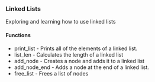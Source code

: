 ### Linked Lists
Exploring and learning how to use linked lists

#### Functions
+ print_list - Prints all of the elements of a linked list.
+ list_len - Calculates the length of a linked list
+ add_node - Creates a node and adds it to a linked list
+ add_node_end - Adds a node at the end of a linked list.
+ free_list - Frees a list of nodes
